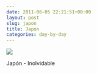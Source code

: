 ```yaml
---
date: 2011-06-05 22:21:51+00:00
layout: post
slug: japon
title: Japón
categories: day-by-day
---
```


[![](http://blog.migueljulian.com/wp-content/uploads/DSCN2737.jpg)](http://blog.migueljulian.com/wp-content/uploads/DSCN2737.jpg)

Japón - Inolvidable
